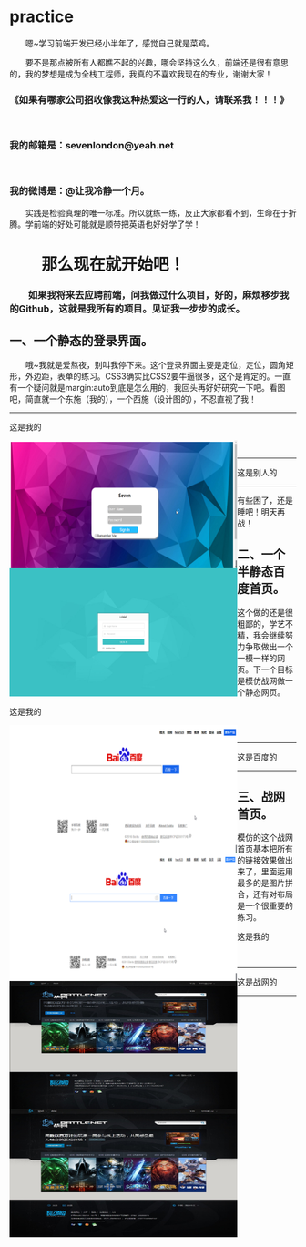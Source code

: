 # practice
<p style="text-indent:2em;">嗯~学习前端开发已经小半年了，感觉自己就是菜鸡。</p>
<p style="text-indent:2em;">要不是那点被所有人都瞧不起的兴趣，哪会坚持这么久，前端还是很有意思的，我的梦想是成为全栈工程师，我真的不喜欢我现在的专业，谢谢大家！<br/>
<h3>《如果有哪家公司招收像我这种热爱这一行的人，请联系我！！！》</h3><br/>
<h3>我的邮箱是：sevenlondon@yeah.net</h3> <br/>
<h3>我的微博是：@让我冷静一个月。</h3>
</p>
<p style="text-indent:2em;">实践是检验真理的唯一标准。所以就练一练，反正大家都看不到，生命在于折腾。学前端的好处可能就是顺带把英语也好好学了学！</p>
<h1 style="text-indent:2em;">那么现在就开始吧！</h1>
<h3 style="text-indent:2em;">如果我将来去应聘前端，问我做过什么项目，好的，麻烦移步我的Github，这就是我所有的项目。见证我一步步的成长。</h3>
<h2>一、一个静态的登录界面。</h2>
<p style="text-indent:2em;">哦~我就是爱熬夜，别叫我停下来。这个登录界面主要是定位，定位，圆角矩形，外边距，表单的练习。CSS3确实比CSS2要牛逼很多，这个是肯定的。一直有一个疑问就是margin:auto到底是怎么用的，我回头再好好研究一下吧。看图吧，简直就一个东施（我的），一个西施（设计图的），不忍直视了我！</p><hr/>
<p>这是我的</p>
<img style="width:400px; height:225px;float:left;" src="https://raw.githubusercontent.com/seven810436/practice/master/sign-in-page/%E6%90%9C%E7%8B%97%E6%88%AA%E5%9B%BE20160821004205.png"><br/><hr/>
<p>这是别人的</p>
<img style="width:400px; height:225px;float:left;" src="https://raw.githubusercontent.com/seven810436/practice/master/sign-in-page/16sucai_201606181008.jpg"><hr/>
<p>有些困了，还是睡吧！明天再战！</p>
<h2>二、一个半静态百度首页。</h2>
<p>这个做的还是很粗鄙的，学艺不精，我会继续努力争取做出一个一模一样的网页。下一个目标是模仿战网做一个静态网页。</p>
<p>这是我的</p>
<img style="width:400px; height:225px;float:left;" src="https://raw.githubusercontent.com/seven810436/practice/master/baidu-first-page/%E6%90%9C%E7%8B%97%E6%88%AA%E5%9B%BE20160821000450%E4%BB%BF.png"><br/><hr/>
<p>这是百度的</p>
<img style="width:400px; height:225px;float:left;" src="https://raw.githubusercontent.com/seven810436/practice/master/baidu-first-page/%E6%90%9C%E7%8B%97%E6%88%AA%E5%9B%BE20160820194347.png"><hr/>
<h2>三、战网首页。</h2>
<p>模仿的这个战网首页基本把所有的链接效果做出来了，里面运用最多的是图片拼合，还有对布局是一个很重要的练习。</p>
<p>这是我的</p>
<img style="width:400px; height:225px;float:left;" src="https://raw.githubusercontent.com/seven810436/practice/master/battlenet-first-page/battlenet1.jpg"><br/><hr>
<p>这是战网的</p>
<img style="width:400px; height:225px;float:left;" src="https://raw.githubusercontent.com/seven810436/practice/master/battlenet-first-page/battlenet.jpg"><hr>

